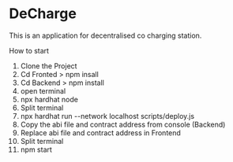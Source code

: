 # DeCharge
This is an application for decentralised co charging station.


How to start

1. Clone the Project 
2. Cd Fronted > npm insall
3. Cd Backend > npm install
4. open terminal
5. npx hardhat node
6. Split terminal
7. npx hardhat run --network localhost scripts/deploy.js
8. Copy the abi file and contract address from console (Backend)
9. Replace abi file and contract address in Frontend
10. Split terminal
11. npm start
